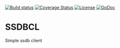 [![Build status](https://ci.appveyor.com/api/projects/status/l1cabvjlfjejqpr0?svg=true)](https://ci.appveyor.com/project/lifezq/ssdbcl)
[![Coverage Status](https://img.shields.io/coveralls/lifezq/ssdbcl.svg?style=flat-square)](https://coveralls.io/github/lifezq/ssdbcl?branch=master)
[![License](http://img.shields.io/badge/license-apache-blue.svg?style=flat-square)](https://raw.githubusercontent.com/lifezq/ssdbcl/master/LICENSE)
[![GoDoc](http://img.shields.io/badge/go-documentation-blue.svg?style=flat-square)](http://godoc.org/github.com/lifezq/ssdbcl)


# SSDBCL 
Simple ssdb client
